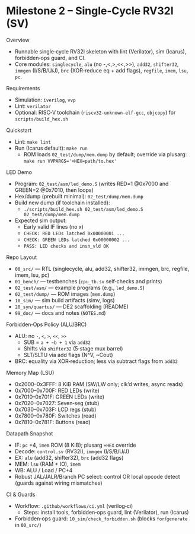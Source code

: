 # Milestone 2 – Single‑Cycle RV32I (SV)

Overview
- Runnable single‑cycle RV32I skeleton with lint (Verilator), sim (Icarus), forbidden‑ops guard, and CI.
- Core modules: `singlecycle`, `alu` (no -,<,>,<<,>>), `add32`, `shifter32`, `immgen` (I/S/B/U/J), `brc` (XOR‑reduce eq + add flags), `regfile`, `imem`, `lsu`, `pc`.

Requirements
- Simulation: `iverilog`, `vvp`
- Lint: `verilator`
- Optional: RISC‑V toolchain (`riscv32-unknown-elf-gcc`, `objcopy`) for `scripts/build_hex.sh`

Quickstart
- Lint: `make lint`
- Run (Icarus default): `make run`
  - ROM loads `02_test/dump/mem.dump` by default; override via plusarg: `make run VVPARGS='+HEX=path/to.hex'`

LED Demo
- Program: `02_test/asm/led_demo.S` (writes RED=1 @0x7000 and GREEN=2 @0x7010, then loops)
- Hex/dump (prebuilt minimal): `02_test/dump/mem.dump`
- Build new dump (if toolchain installed):
  - `./scripts/build_hex.sh 02_test/asm/led_demo.S 02_test/dump/mem.dump`
- Expected sim output:
  - Early valid IF lines (no x)
  - `CHECK: RED LEDs latched 0x00000001 ...`
  - `CHECK: GREEN LEDs latched 0x00000002 ...`
  - `PASS: LED checks and insn_vld OK`

Repo Layout
- `00_src/` — RTL (singlecycle, alu, add32, shifter32, immgen, brc, regfile, imem, lsu, pc)
- `01_bench/` — testbenches (`cpu_tb.sv` self‑checks and prints)
- `02_test/asm/` — example programs (e.g., `led_demo.S`)
- `02_test/dump/` — ROM images (`mem.dump`)
- `10_sim/` — sim build artifacts (simv, logs)
- `20_syn/quartus/` — DE2 scaffolding (README)
- `99_doc/` — docs and notes (`NOTES.md`)

Forbidden‑Ops Policy (ALU/BRC)
- ALU: no `-`, `<`, `>`, `<<`, `>>`
  - SUB = `a + ~b + 1` via `add32`
  - Shifts via `shifter32` (5‑stage mux barrel)
  - SLT/SLTU via add flags (N^V, ~Cout)
- BRC: equality via XOR‑reduction; less via subtract flags from `add32`

Memory Map (LSU)
- 0x2000–0x3FFF: 8 KiB RAM (SW/LW only; clk’d writes, async reads)
- 0x7000–0x700F: RED LEDs (write)
- 0x7010–0x701F: GREEN LEDs (write)
- 0x7020–0x7027: Seven‑seg (stub)
- 0x7030–0x703F: LCD regs (stub)
- 0x7800–0x780F: Switches (read)
- 0x7810–0x781F: Buttons (read)

Datapath Snapshot
- IF: `pc` +4, `imem` ROM (8 KiB); plusarg `+HEX` override
- Decode: `control.sv` (RV32I), `immgen` (I/S/B/U/J)
- EX: `alu` (add32, shifter32), `brc` (add32 flags)
- MEM: `lsu` (RAM + IO), `imem`
- WB: ALU / Load / PC+4
- Robust JAL/JALR/Branch PC select: control OR local opcode detect (guards against wiring mismatches)

CI & Guards
- Workflow: `.github/workflows/ci.yml` (verilog‑ci)
  - Steps: install tools, forbidden‑ops guard, lint (Verilator), run (Icarus)
- Forbidden‑ops guard: `10_sim/check_forbidden.sh` (blocks `for`/`generate` in `00_src/`)

